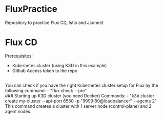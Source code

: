 # FluxPractice
Repository to practice Flux CD, Istio and Jsonnet


# Flux CD
Prerequisites:
  - Kubernetes cluster (using K3D in this example)
  - Github Access token to the repo
<br/>
You can check if you have the right Kubernetes cluster setup for Flux by the following command:
  - "flux check --pre"
<br/>
### Starting up K3D cluster (you need Docker)
Commands:
  - "k3d cluster create my-cluster --api-port 6550 -p "9999:80@loadbalancer" --agents 2"
This command creates a cluster with 1 server node (control-plane) and 2 agent nodes.

